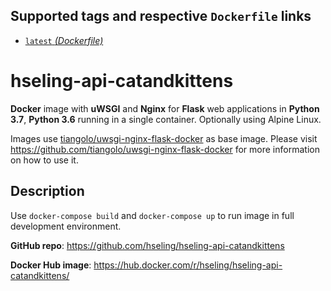 ## Supported tags and respective `Dockerfile` links

* [`latest` _(Dockerfile)_](https://github.com/hseling/hseling-api-catandkittens/blob/master/Dockerfile)

# hseling-api-catandkittens

**Docker** image with **uWSGI** and **Nginx** for **Flask** web applications in **Python 3.7**, **Python 3.6** running in a single container. Optionally using Alpine Linux.

Images use [tiangolo/uwsgi-nginx-flask-docker](https://hub.docker.com/r/tiangolo/uwsgi-nginx-flask/) as base image. Please visit https://github.com/tiangolo/uwsgi-nginx-flask-docker for more information on how to use it.

## Description

Use `docker-compose build` and `docker-compose up` to run image in full development environment.

**GitHub repo**: <https://github.com/hseling/hseling-api-catandkittens>

**Docker Hub image**: <https://hub.docker.com/r/hseling/hseling-api-catandkittens/>
